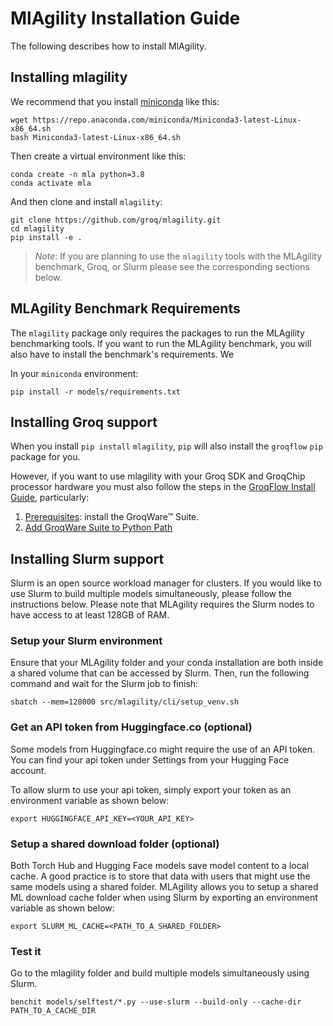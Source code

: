 # MlAgility Installation Guide

The following describes how to install MlAgility.

## Installing mlagility

We recommend that you install [miniconda](https://docs.conda.io/en/latest/miniconda.html) like this:

```
wget https://repo.anaconda.com/miniconda/Miniconda3-latest-Linux-x86_64.sh
bash Miniconda3-latest-Linux-x86_64.sh
```

Then create a virtual environment like this:

```
conda create -n mla python=3.8
conda activate mla
```

And then clone and install `mlagility`:

```
git clone https://github.com/groq/mlagility.git
cd mlagility
pip install -e .
```

> _Note_: If you are planning to use the `mlagility` tools with the MLAgility benchmark, Groq, or Slurm please see the corresponding sections below.

## MLAgility Benchmark Requirements

The `mlagility` package only requires the packages to run the MLAgility benchmarking tools. If you want to run the MLAgility benchmark, you will also have to install the benchmark's requirements. We 

In your `miniconda` environment:

```
pip install -r models/requirements.txt
```

## Installing Groq support

When you install `pip install` `mlagility`, `pip` will also install the `groqflow` `pip` package for you. 

However, if you want to use mlagility with your Groq SDK and GroqChip processor hardware you must also follow the steps in the [GroqFlow Install Guide](https://github.com/groq/groqflow/blob/release/0921/docs/install.md), particularly:
1. [Prerequisites](https://github.com/groq/groqflow/blob/release/0921/docs/install.md#prerequisites): install the GroqWare™ Suite.
1. [Add GroqWare Suite to Python Path](https://github.com/groq/groqflow/blob/release/0921/docs/install.md#step-3-add-groqware-suite-to-python-path)

## Installing Slurm support

Slurm is an open source workload manager for clusters. If you would like to use Slurm to build multiple models simultaneously, please follow the instructions below. Please note that MLAgility requires the Slurm nodes to have access to at least 128GB of RAM.

### Setup your Slurm environment

Ensure that your MLAgility folder and your conda installation are both inside a shared volume that can be accessed by Slurm.
Then, run the following command and wait for the Slurm job to finish:

```
sbatch --mem=128000 src/mlagility/cli/setup_venv.sh
```

### Get an API token from Huggingface.co (optional)

Some models from Huggingface.co might require the use of an API token. You can find your api token under Settings from your Hugging Face account.

To allow slurm to use your api token, simply export your token as an environment variable as shown below:


```
export HUGGINGFACE_API_KEY=<YOUR_API_KEY>
```

### Setup a shared download folder (optional)

Both Torch Hub and Hugging Face models save model content to a local cache. A good practice is to store that data with users that might use the same models using a shared folder. MLAgility allows you to setup a shared ML download cache folder when using Slurm by exporting an environment variable as shown below:


```
export SLURM_ML_CACHE=<PATH_TO_A_SHARED_FOLDER>
```

### Test it

Go to the mlagility folder and build multiple models simultaneously using Slurm.

```
benchit models/selftest/*.py --use-slurm --build-only --cache-dir PATH_TO_A_CACHE_DIR
```